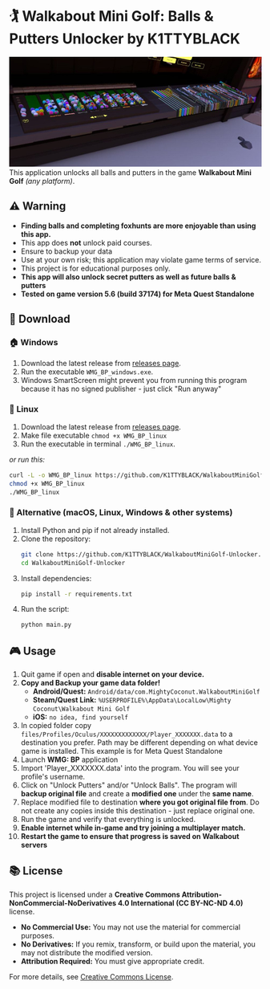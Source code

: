 # 🏌️ Walkabout Mini Golf: Balls & Putters Unlocker by K1TTYBLACK

![Preview Image](preview.jpg)
This application unlocks all balls and putters in the game **Walkabout Mini Golf** *(any platform)*.

## ⚠️ Warning

- **Finding balls and completing foxhunts are more enjoyable than using this app.**
- This app does **not** unlock paid courses.
- Ensure to backup your data
- Use at your own risk; this application may violate game terms of service.
- This project is for educational purposes only.
- **This app will also unlock secret putters as well as future balls & putters**
- **Tested on game version 5.6 (build 37174) for Meta Quest Standalone**

## 📂 Download

### 🏠 Windows
1. Download the latest release from [releases page](https://github.com/K1TTYBLACK/WalkaboutMiniGolf-Unlocker/releases).
2. Run the executable `WMG_BP_windows.exe`.
3. Windows SmartScreen might prevent you from running this program because it has no signed publisher - just click "Run anyway"

### 🐧 Linux
1. Download the latest release from [releases page](https://github.com/K1TTYBLACK/WalkaboutMiniGolf-Unlocker/releases).
2. Make file executable `chmod +x WMG_BP_linux`
3. Run the executable in terminal `./WMG_BP_linux`.

*or run this:*
```sh
curl -L -o WMG_BP_linux https://github.com/K1TTYBLACK/WalkaboutMiniGolf-Unlocker/raw/refs/heads/main/dist/WMG_BP_linux
chmod +x WMG_BP_linux
./WMG_BP_linux
```

### 🍏 Alternative (macOS, Linux, Windows & other systems)
1. Install Python and pip if not already installed.
2. Clone the repository:
   ```sh
   git clone https://github.com/K1TTYBLACK/WalkaboutMiniGolf-Unlocker.git
   cd WalkaboutMiniGolf-Unlocker
   ```
3. Install dependencies:
   ```sh
   pip install -r requirements.txt
   ```
4. Run the script:
   ```sh
   python main.py
   ```

## 🎮 Usage
1. Quit game if open and **disable internet on your device.**
2. **Copy and Backup your game data folder!**
   - **Android/Quest:** `Android/data/com.MightyCoconut.WalkaboutMiniGolf`
   - **Steam/Quest Link:** `%USERPROFILE%\AppData\LocalLow\Mighty Coconut\Walkabout Mini Golf`
   - **iOS:** `no idea, find yourself`
4. In copied folder copy `files/Profiles/Oculus/XXXXXXXXXXXXX/Player_XXXXXXX.data` to a destination you prefer. Path may be different depending on what device game is installed. This example is for Meta Quest Standalone
5. Launch **WMG: BP** application 
4. Import 'Player_XXXXXXX.data' into the program. You will see your profile's username.
5. Click on "Unlock Putters" and/or "Unlock Balls". The program will **backup original file** and create a **modified one** under the **same name**.
6. Replace modified file to destination **where you got original file from**. Do not create any copies inside this destination - just replace original one.
7. Run the game and verify that everything is unlocked.
8. **Enable internet while in-game and try joining a multiplayer match.**
9. **Restart the game to ensure that progress is saved on Walkabout servers**

## 📚 License
This project is licensed under a **Creative Commons Attribution-NonCommercial-NoDerivatives 4.0 International (CC BY-NC-ND 4.0)** license.

- **No Commercial Use:** You may not use the material for commercial purposes.
- **No Derivatives:** If you remix, transform, or build upon the material, you may not distribute the modified version.
- **Attribution Required:** You must give appropriate credit.

For more details, see [Creative Commons License](https://creativecommons.org/licenses/by-nc-nd/4.0/).

